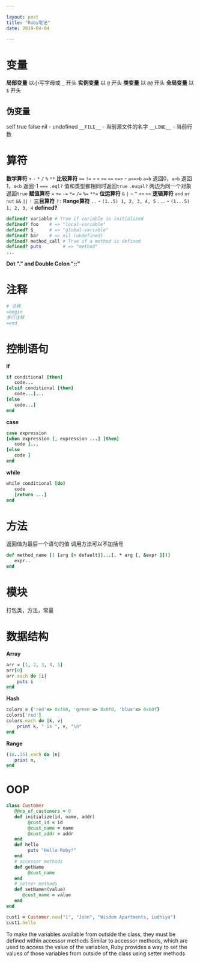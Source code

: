 ```yaml
---

layout: post
title: "Ruby笔记"
date: 2019-04-04

---
```


# 变量
**局部变量**
以小写字母或 `_` 开头
**实例变量**
以 `@` 开头
**类变量**
以 `@@` 开头
**全局变量**
以 `$` 开头
## 伪变量
self
true
false
nil - undefined
`__FILE__` - 当前源文件的名字
`__LINE__` - 当前行数
# 算符
**数学算符**
`+` `-` `*` `/` `%` `**`
**比较算符**
`==` `!=` `>` `<` `>=` `<=`
`<=>` - `a<=>b` `a=b` 返回0，`a>b` 返回1，`a<b` 返回-1
`===`
`.eql?` 值和类型都相同时返回`true`
`.euqal?` 两边为同一个对象返回`true`
**赋值算符**
`=` `+=` `-=` `*=` `/=` `%=` `**=`
**位运算符**
`&` `|` `~` `^` `>>` `<<`
**逻辑算符**
`and` `or` `not` `&&` `||` `!`
**三目算符**
`?:`
**Range算符**
`..` - `(1..5) 1, 2, 3, 4, 5`
`...` - `(1...5) 1, 2, 3, 4`
**defined?**
```ruby
defined? variable # True if variable is initialized
defined? foo    # => "local-variable"
defined? $_     # => "global-variable"
defined? bar    # => nil (undefined)
defined? method_call # True if a method is defined
defined? puts        # => "method"
...
```

**Dot "." and Double Colon "::"**

# 注释
```ruby
# 注释
=begin
多行注释
=end
```
# 控制语句
**if**
```ruby
if conditional [then]
   code...
[elsif conditional [then]
   code...]...
[else
   code...]
end
```
**case**
```ruby
case expression
[when expression [, expression ...] [then]
   code ]...
[else
   code ]
end
```
**while**
```ruby
while conditional [do]
   code
   [return ...] 
end
```
# 方法
返回值为最后一个语句的值
调用方法可以不加括号
```ruby
def method_name [( [arg [= default]]...[, * arg [, &expr ]])]
   expr..
end
```
# 模块
打包类，方法，常量
# 数据结构
**Array**
```ruby
arr = [1, 2, 3, 4, 5]
arr[0]
arr.each do |i|
    puts i
end
```
**Hash**
```ruby
colors = {'red'=> 0xf00, 'green'=> 0x0f0, 'blue'=> 0x00f}
colors['red']
colors.each do |k, v|
    print k, " is ", v, "\n"
end
```
**Range**
```ruby
(10..15).each do |n| 
   print n, ' ' 
end
```
# OOP
```ruby
class Customer
   @@no_of_customers = 0
   def initialize(id, name, addr)
        @cust_id = id
        @cust_name = name
        @cust_addr = addr
   end
   def hello
        puts "Hello Ruby!"
   end
   # accessor methods
   def getName
        @cust_name
   end
   # setter methods
   def setName=(value)
      @cust_name = value
   end
end

cust1 = Customer.new("1", "John", "Wisdom Apartments, Ludhiya")
cust1.hello
```
To make the variables available from outside the class, they must be defined within accessor methods
Similar to accessor methods, which are used to access the value of the variables, Ruby provides a way to set the values of those variables from outside of the class using setter methods